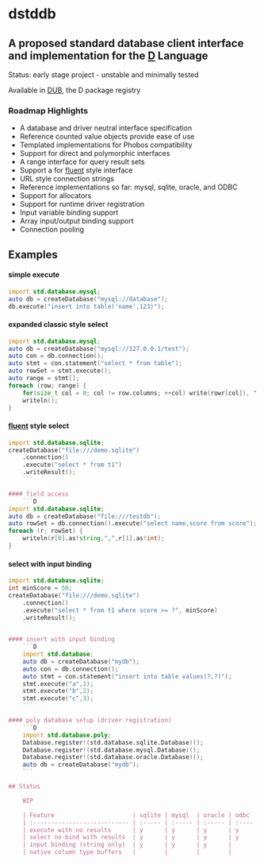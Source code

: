 # dstddb
## A proposed standard database client interface and implementation for the [D](http://dlang.org) Language

Status: early stage project - unstable and minimally tested

Available in [DUB](https://code.dlang.org/packages/dstddb), the D package registry

### Roadmap Highlights
- A database and driver neutral interface specification
- Reference counted value objects provide ease of use
- Templated implementations for Phobos compatibility 
- Support for direct and polymorphic interfaces
- A range interface for query result sets
- Support a for [fluent](http://en.wikipedia.org/wiki/Fluent_interface) style interface
- URL style connection strings
- Reference implementations so far: mysql, sqlite, oracle, and ODBC
- Support for allocators
- Support for runtime driver registration
- Input variable binding support
- Array input/output binding support
- Connection pooling

## Examples

#### simple execute
```D
import std.database.mysql;
auto db = createDatabase("mysql://database");
db.execute("insert into table('name',123)");
```

#### expanded classic style select
```D
import std.database.mysql;
auto db = createDatabase("mysql://127.0.0.1/test");
auto con = db.connection();
auto stmt = con.statement("select * from table");
auto rowSet = stmt.execute();
auto range = stmt[];
foreach (row; range) {
    for(size_t col = 0; col != row.columns; ++col) write(rowr[col]), " ");
    writeln();
}

```
#### [fluent](http://en.wikipedia.org/wiki/Fluent_interface) style select
```D
import std.database.sqlite;
createDatabase("file:///demo.sqlite")
    .connection()
    .execute("select * from t1")
    .writeResult();
    ```

#### field access
    ```D
import std.database.sqlite;
auto db = createDatabase("file:///testdb");
auto rowSet = db.connection().execute("select name,score from score");
foreach (r; rowSet) {
    writeln(r[0].as!string,",",r[1].as!int);
}

```

#### select with input binding
```D
import std.database.sqlite;
int minScore = 50;
createDatabase("file:///demo.sqlite")
    .connection()
    .execute("select * from t1 where score >= ?", minScore)
    .writeResult();
    ```

#### insert with input binding
    ```D
    import std.database;
    auto db = createDatabase("mydb");
    auto con = db.connection();
    auto stmt = con.statement("insert into table values(?,?)");
    stmt.execute("a",1);
    stmt.execute("b",2);
    stmt.execute("c",3);
    ```

#### poly database setup (driver registration)
    ```D
    import std.database.poly;
    Database.register!(std.database.sqlite.Database)();
    Database.register!(std.database.mysql.Database)();
    Database.register!(std.database.oracle.Database)();
    auto db = createDatabase("mydb");
    ```

## Status

    WIP

    | Feature                      | sqlite | mysql  | oracle | odbc  | poly  |
    | :--------------------------- | :----- | :----- | :----- | :---- | :---- |
    | execute with no results      | y      | y      | y      | y     |       |
    | select no-bind with results  | y      | y      | y      | y     |       |
    | input binding (string only)  | y      | y      | y      |       |       |
    | native column type buffers   |        |        |        |       |       |

